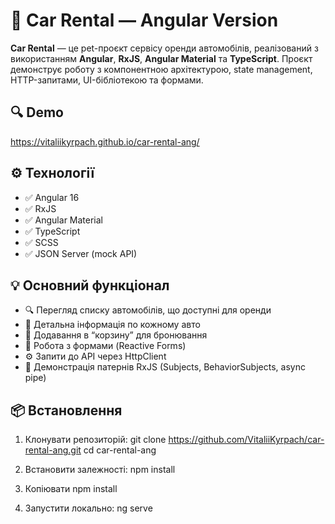# 🚗 Car Rental — Angular Version

**Car Rental** — це pet-проєкт сервісу оренди автомобілів, реалізований з використанням **Angular**, **RxJS**, **Angular Material** та **TypeScript**.
            Проєкт демонструє роботу з компонентною архітектурою, state management, HTTP-запитами, UI-бібліотекою та формами.

## 🔍 Demo
   https://vitaliikyrpach.github.io/car-rental-ang/

## ⚙️ Технології

- ✅ Angular 16
- ✅ RxJS
- ✅ Angular Material
- ✅ TypeScript
- ✅ SCSS
- ✅ JSON Server (mock API)

## 💡 Основний функціонал

- 🔍 Перегляд списку автомобілів, що доступні для оренди
- 📄 Детальна інформація по кожному авто
- 🛒 Додавання в “корзину” для бронювання
- 🔧 Робота з формами (Reactive Forms)
- ⚙️ Запити до API через HttpClient
- 🧠 Демонстрація патернів RxJS (Subjects, BehaviorSubjects, async pipe)

## 📦 Встановлення

1. Клонувати репозиторій:
   git clone https://github.com/VitaliiKyrpach/car-rental-ang.git
   cd car-rental-ang
   
2. Встановити залежності:
   npm install
   
3. Копіювати
   npm install
   
4. Запустити локально:
   ng serve
